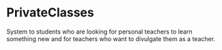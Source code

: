 # PrivateClasses
System to students who are looking for personal teachers to learn something new and for teachers who want to divulgate them as a teacher.

